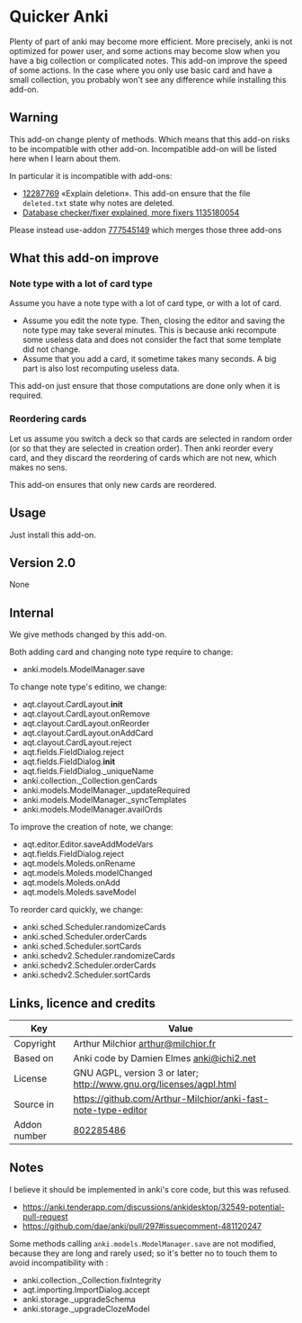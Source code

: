 # Quicker Anki
Plenty of part of anki may become more efficient. More precisely, anki
is not optimized for power user, and some actions may become slow when
you have a big collection or complicated notes. This add-on improve
the speed of some actions. In the case where you only use basic card
and have a small collection, you probably won't see any difference
while installing this add-on.

## Warning
This add-on change plenty of methods. Which means that this add-on
risks to be incompatible with other add-on. Incompatible add-on will
be listed here when I learn about them.

In particular it is incompatible with add-ons:
* [12287769](https://ankiweb.net/shared/info/12287769) «Explain
deletion». This add-on ensure that the file `deleted.txt` state
why notes are deleted.
* [Database checker/fixer explained, more fixers 1135180054](https://ankiweb.net/shared/info/1135180054)

Please instead use-addon
[777545149](https://ankiweb.net/shared/info/777545149) which merges
those three add-ons

## What this add-on improve
### Note type with a lot of card type
Assume you have a note type with a lot of card type, or with a lot of
card.
* Assume you edit the note type. Then, closing the editor and
  saving the note type may take several minutes. This is because anki
  recompute some useless data and does not consider the fact that
  some template did not change.
* Assume that you add a card, it sometime takes many seconds. A big
  part is also lost recomputing useless data.

This add-on just ensure that those computations are done only when it
is required.

### Reordering cards
Let us assume you switch a deck so that cards are selected in random
order (or so that they are selected in creation order). Then anki
reorder every card, and they discard the reordering of cards which are
not new, which makes no sens.

This add-on ensures that only new cards are reordered.


## Usage
Just install this add-on.
## Version 2.0
None
## Internal
We give methods changed by this add-on.

Both adding card and changing note type require to change:
* anki.models.ModelManager.save

To change note type's editino, we change:
* aqt.clayout.CardLayout.__init__
* aqt.clayout.CardLayout.onRemove
* aqt.clayout.CardLayout.onReorder
* aqt.clayout.CardLayout.onAddCard
* aqt.clayout.CardLayout.reject
* aqt.fields.FieldDialog.reject
* aqt.fields.FieldDialog.__init__
* aqt.fields.FieldDialog._uniqueName
* anki.collection._Collection.genCards
* anki.models.ModelManager._updateRequired
* anki.models.ModelManager._syncTemplates
* anki.models.ModelManager.availOrds

To improve the creation of note, we change:
* aqt.editor.Editor.saveAddModeVars
* aqt.fields.FieldDialog.reject
* aqt.models.Moleds.onRename
* aqt.models.Moleds.modelChanged
* aqt.models.Moleds.onAdd
* aqt.models.Moleds.saveModel

To reorder card quickly, we change:
* anki.sched.Scheduler.randomizeCards
* anki.sched.Scheduler.orderCards
* anki.sched.Scheduler.sortCards
* anki.schedv2.Scheduler.randomizeCards
* anki.schedv2.Scheduler.orderCards
* anki.schedv2.Scheduler.sortCards



## Links, licence and credits

Key         |Value
------------|-------------------------------------------------------------------
Copyright   | Arthur Milchior <arthur@milchior.fr>
Based on    | Anki code by Damien Elmes <anki@ichi2.net>
License     | GNU AGPL, version 3 or later; http://www.gnu.org/licenses/agpl.html
Source in   | https://github.com/Arthur-Milchior/anki-fast-note-type-editor
Addon number| [802285486](https://ankiweb.net/shared/info/802285486)

## Notes

I believe it should be implemented in anki's core code, but this was
refused.
* https://anki.tenderapp.com/discussions/ankidesktop/32549-potential-pull-request
* https://github.com/dae/anki/pull/297#issuecomment-481120247

Some methods calling `anki.models.ModelManager.save`  are not
modified, because they are long and rarely used; so it's better no to
touch them to avoid incompatibility with :
* anki.collection._Collection.fixIntegrity
* aqt.importing.ImportDialog.accept
* anki.storage._upgradeSchema
* anki.storage._upgradeClozeModel
